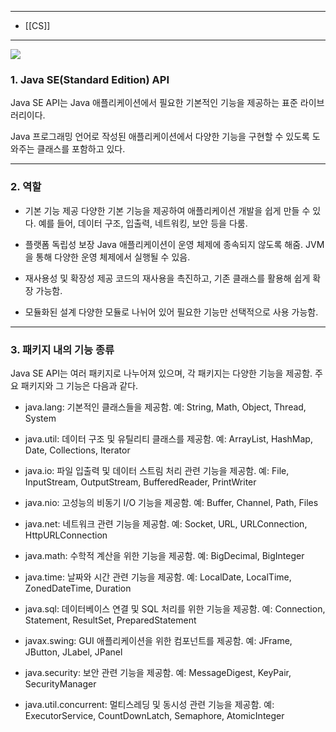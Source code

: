 
---
- [[CS]]
---

![](https://velog.velcdn.com/images/atoonatoo/post/554a6a54-d5ec-4b1a-8a69-45c1d0e2eb66/image.png)


### 1. Java SE(Standard Edition) API

Java SE API는 Java 애플리케이션에서 필요한 기본적인 기능을 제공하는 표준 라이브러리이다. 

Java 프로그래밍 언어로 작성된 애플리케이션에서 다양한 기능을 구현할 수 있도록 도와주는 클래스를 포함하고 있다.

---

### 2. 역할
- 기본 기능 제공
	다양한 기본 기능을 제공하여 애플리케이션 개발을 쉽게 만들 수 있다. 예를 들어, 데이터 구조, 입출력, 네트워킹, 보안 등을 다룸.

- 플랫폼 독립성 보장
Java 애플리케이션이 운영 체제에 종속되지 않도록 해줌. JVM을 통해 다양한 운영 체제에서 실행될 수 있음.

- 재사용성 및 확장성 제공
	코드의 재사용을 촉진하고, 기존 클래스를 활용해 쉽게 확장 가능함.
    
- 모듈화된 설계
	다양한 모듈로 나뉘어 있어 필요한 기능만 선택적으로 사용 가능함.

---

### 3. 패키지 내의 기능 종류

Java SE API는 여러 패키지로 나누어져 있으며, 각 패키지는 다양한 기능을 제공함. 주요 패키지와 그 기능은 다음과 같다.

- java.lang: 기본적인 클래스들을 제공함.
	예: String, Math, Object, Thread, System

- java.util: 데이터 구조 및 유틸리티 클래스를 제공함.
	예: ArrayList, HashMap, Date, Collections, Iterator

- java.io: 파일 입출력 및 데이터 스트림 처리 관련 기능을 제공함.
	예: File, InputStream, OutputStream, BufferedReader, PrintWriter
    
- java.nio: 고성능의 비동기 I/O 기능을 제공함.
	예: Buffer, Channel, Path, Files

- java.net: 네트워크 관련 기능을 제공함.
	예: Socket, URL, URLConnection, HttpURLConnection

- java.math: 수학적 계산을 위한 기능을 제공함.
	예: BigDecimal, BigInteger

- java.time: 날짜와 시간 관련 기능을 제공함.
	예: LocalDate, LocalTime, ZonedDateTime, Duration

- java.sql: 데이터베이스 연결 및 SQL 처리를 위한 기능을 제공함.
	예: Connection, Statement, ResultSet, PreparedStatement

- javax.swing: GUI 애플리케이션을 위한 컴포넌트를 제공함.
	예: JFrame, JButton, JLabel, JPanel

- java.security: 보안 관련 기능을 제공함.
	예: MessageDigest, KeyPair, SecurityManager

- java.util.concurrent: 멀티스레딩 및 동시성 관련 기능을 제공함.
	예: ExecutorService, CountDownLatch, Semaphore, AtomicInteger



